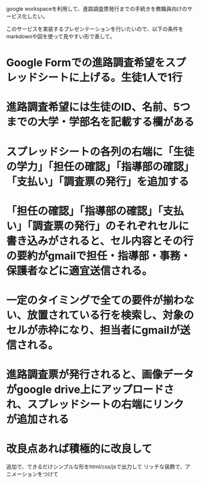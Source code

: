 google workspaceを利用して、進路調査票発行までの手続きを教職員向けのサービス化したい。

このサービスを実装するプレゼンテーションを行いたいので、以下の条件をmarkdownや図を使って見やすい形で表して。

# Google Formでの進路調査希望をスプレッドシートに上げる。生徒1人で1行
# 進路調査希望には生徒のID、名前、5つまでの大学・学部名を記載する欄がある
# スプレッドシートの各列の右端に「生徒の学力」「担任の確認」「指導部の確認」「支払い」「調査票の発行」を追加する
# 「担任の確認」「指導部の確認」「支払い」「調査票の発行」のそれぞれセルに書き込みがされると、セル内容とその行の要約がgmailで担任・指導部・事務・保護者などに適宜送信される。
# 一定のタイミングで全ての要件が揃わない、放置されている行を検索し、対象のセルが赤枠になり、担当者にgmailが送信される。
# 進路調査票が発行されると、画像データがgoogle drive上にアップロードされ、スプレッドシートの右端にリンクが追加される

# 改良点あれば積極的に改良して



追加で、できるだけシンプルな形をhtml/css/jsで出力して
リッチな装飾で、アニメーションをつけて